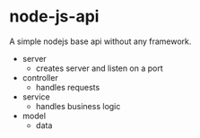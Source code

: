 # node-js-api

A simple nodejs base api without any framework.

* server
  - creates server and listen on a port
* controller
  - handles requests
* service
  - handles business logic
* model
  - data
